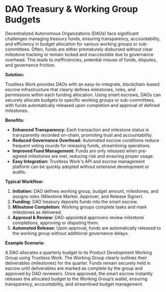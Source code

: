 # DAO Treasury & Working Group Budgets

Decentralized Autonomous Organizations (DAOs) face significant challenges managing treasury funds, ensuring transparency, accountability, and efficiency in budget allocation for various working groups or sub-committees. Often, funds are either prematurely disbursed without clear milestone tracking or remain locked and inaccessible due to governance overhead. This leads to inefficiencies, potential misuse of funds, disputes, and governance friction.

**Solution:**

Trustless Work provides DAOs with an easy-to-integrate, blockchain-based escrow infrastructure that clearly defines milestones, roles, and permissions within each funding allocation. Using smart escrows, DAOs can securely allocate budgets to specific working groups or sub-committees, with funds automatically released upon completion and approval of defined milestones.

**Benefits:**

* **Enhanced Transparency:** Each transaction and milestone status is transparently recorded on-chain, promoting trust and accountability.
* **Reduced Governance Overhead:** Automated escrow conditions reduce frequent voting rounds for releasing funds, streamlining operations.
* **Improved Fund Management:** Funds are only released when pre-agreed milestones are met, reducing risk and ensuring proper usage.
* **Easy Integration:** Trustless Work's API and escrow management platform can be quickly adopted without extensive development or audits.

**Typical Workflow:**

1. **Initiation:** DAO defines working group, budget amount, milestones, and assigns roles (Milestone Marker, Approver, and Release Signer).
2. **Funding:** DAO treasury deposits funds into the smart escrow.
3. **Milestone Completion:** Working groups complete tasks and mark milestones as delivered.
4. **Approval & Review:** DAO-appointed approvers review milestone completions, approving or disputing them.
5. **Automated Release:** Upon approval, funds are automatically released to the working group without additional governance delays.

**Example Scenario:**

A DAO allocates a quarterly budget to its Product Development Working Group using Trustless Work. The Working Group clearly outlines their deliverables (milestones) for the quarter. Funds remain securely held in escrow until deliverables are marked as complete by the group and approved by DAO reviewers. Once approved, the smart escrow instantly releases the allocated budget to the Working Group’s wallet, ensuring transparency, accountability, and streamlined budget management.
